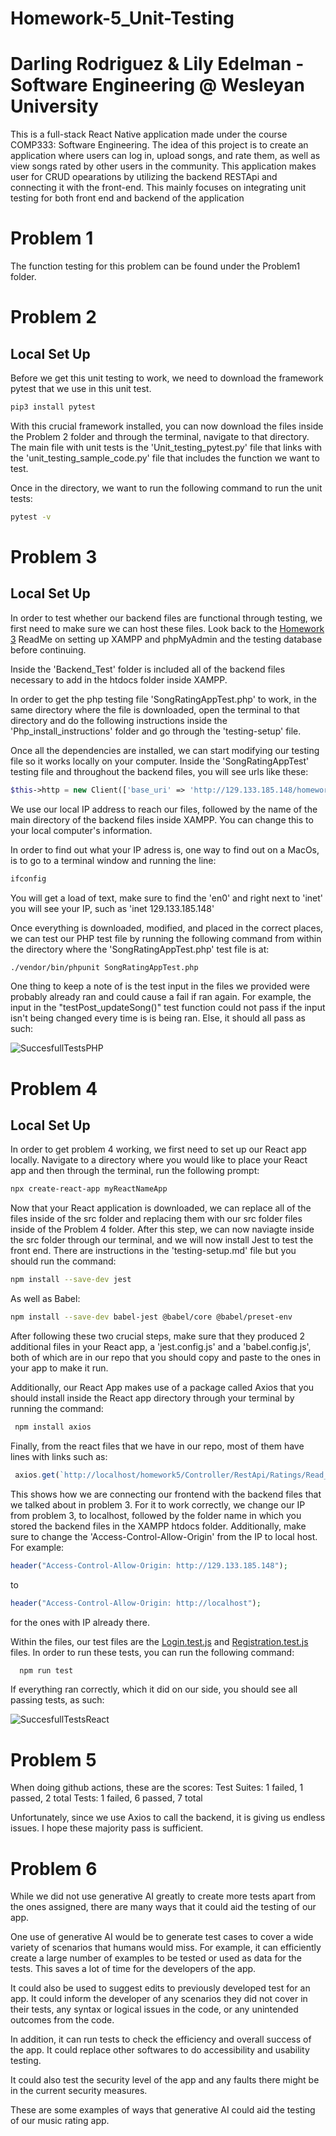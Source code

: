 # Homework-5_Unit-Testing
# Darling Rodriguez & Lily Edelman - Software Engineering @ Wesleyan University

This is a full-stack React Native application made under the course COMP333: Software Engineering. The idea of this project is to create an application where users can log in, upload songs, and rate them, as well as view songs rated by other users in the community. This application makes user for CRUD opearations by utilizing the backend RESTApi and connecting it with the front-end. This mainly focuses on integrating unit testing for both front end and backend of the application

# Problem 1

The function testing for this problem can be found under the Problem1 folder.



# Problem 2

## Local Set Up

Before we get this unit testing to work, we need to download the framework pytest that we use in this unit test.

```bash
pip3 install pytest
```

With this crucial framework installed, you can now download the files inside the Problem 2 folder and through the terminal, navigate to that directory.
The main file with unit tests is the 'Unit_testing_pytest.py' file that links with the 'unit_testing_sample_code.py' file that includes the function we want to test. 

Once in the directory, we want to run the following command to run the unit tests:

```bash
pytest -v
```


# Problem 3

## Local Set Up

In order to test whether our backend files are functional through testing, we first need to make sure we can host these files. Look back to the [Homework 3](https://github.com/lilyicecream/homework3) ReadMe on setting up XAMPP and phpMyAdmin and the testing database before continuing.

Inside the 'Backend_Test' folder is included all of the backend files necessary to add in the htdocs folder inside XAMPP. 

In order to get the php testing file 'SongRatingAppTest.php' to work, in the same directory where the file is downloaded, open the terminal to that directory and do the following instructions inside the 'Php_install_instructions' folder and go through the 'testing-setup' file.

Once all the dependencies are installed, we can start modifying our testing file so it works locally on your computer. Inside the 'SongRatingAppTest' testing file and throughout the backend files, you will see urls like these:
```php
$this->http = new Client(['base_uri' => 'http://129.133.185.148/homework5/']);
```

We use our local IP address to reach our files, followed by the name of the main directory of the backend files inside XAMPP. You can change this to your local computer's information.

In order to find out what your IP adress is, one way to find out on a MacOs, is to go to a terminal window and running the line:

```bash
ifconfig
```

You will get a load of text, make sure to find the 'en0' and right next to 'inet' you will see your IP, such as 'inet 129.133.185.148'

Once everything is downloaded, modified, and placed in the correct places, we can test our PHP test file by running the following command from within the directory where the 'SongRatingAppTest.php' test file is at:
```bash
./vendor/bin/phpunit SongRatingAppTest.php
```

One thing to keep a note of is the test input in the files we provided were probably already ran and could cause a fail if ran again. For example, the input in the "testPost_updateSong()" test function could not pass if the input isn't being changed every time is is being ran. Else, it should all pass as such:

 ![SuccesfullTestsPHP](./Php_Install_Instructions/Screenshots/Backend_Pass.png)

# Problem 4

## Local Set Up

In order to get problem 4 working, we first need to set up our React app locally. Navigate to a directory where you would like to place your React app and then through the terminal, run the following prompt:

```bash
npx create-react-app myReactNameApp
```
Now that your React application is downloaded, we can replace all of the files inside of the src folder and replacing them with our src folder files inside of the Problem 4 folder. After this step, we can now naviagte inside the src folder through our terminal, and we will now install Jest to test the front end. There are instructions in the 'testing-setup.md' file but you should run the command:

```bash
npm install --save-dev jest
```
As well as Babel:

```bash
npm install --save-dev babel-jest @babel/core @babel/preset-env
```

After following these two crucial steps, make sure that they produced 2 additional files in your React app, a 'jest.config.js' and a 'babel.config.js', both of which are in our repo that you should copy and paste to the ones in your app to make it run.

Additionally, our React App makes use of a package called Axios that you should install inside the React app directory through your terminal by running the command:

```bash
 npm install axios
```

Finally, from the react files that we have in our repo, most of them have lines with links such as:

```jsx
 axios.get(`http://localhost/homework5/Controller/RestApi/Ratings/Read_ratings.php`)
```

This shows how we are connecting our frontend with the backend files that we talked about in problem 3. For it to work correctly, we change our IP from problem 3, to localhost, followed by the folder name in which you stored the backend files in the XAMPP htdocs folder. Additionally, make sure to change the 'Access-Control-Allow-Origin' from the IP to local host. For example:

```php
header("Access-Control-Allow-Origin: http://129.133.185.148");
```

to 

```php
header("Access-Control-Allow-Origin: http://localhost");
```

for the ones with IP already there.


Within the files, our test files are the [Login.test.js](./Problem4/src/Login.test.js) and [Registration.test.js](./Problem4/src/Registration.test.js) files. In order to run these tests, you can run the following command:

```bash
  npm run test
```

If everything ran correctly, which it did on our side, you should see all passing tests, as such:

 ![SuccesfullTestsReact](./Php_Install_Instructions/Screenshots/React_Test_Passed.png)


# Problem 5

When doing github actions, these are the scores:
Test Suites: 1 failed, 1 passed, 2 total
Tests:       1 failed, 6 passed, 7 total

Unfortunately, since we use Axios to call the backend, it is giving us endless issues. I hope these majority pass is sufficient.



# Problem 6

While we did not use generative AI greatly to create more tests apart from the ones assigned, there are many ways that it could aid the testing of our app.

One use of generative AI would be to generate test cases to cover a wide variety of scenarios that humans would miss.  For example, it can efficiently create a large number of examples to be tested or used as data for the tests.  This saves a lot of time for the developers of the app.

It could also be used to suggest edits to previously developed test for an app.  It could inform the developer of any scenarios they did not cover in their tests, any syntax or logical issues in the code, or any unintended outcomes from the code.

In addition, it can run tests to check the efficiency and overall success of the app.  It could replace other softwares to do accessibility and usability testing.

It could also test the security level of the app and any faults there might be in the current security measures.

These are some examples of ways that generative AI could aid the testing of our music rating app.

